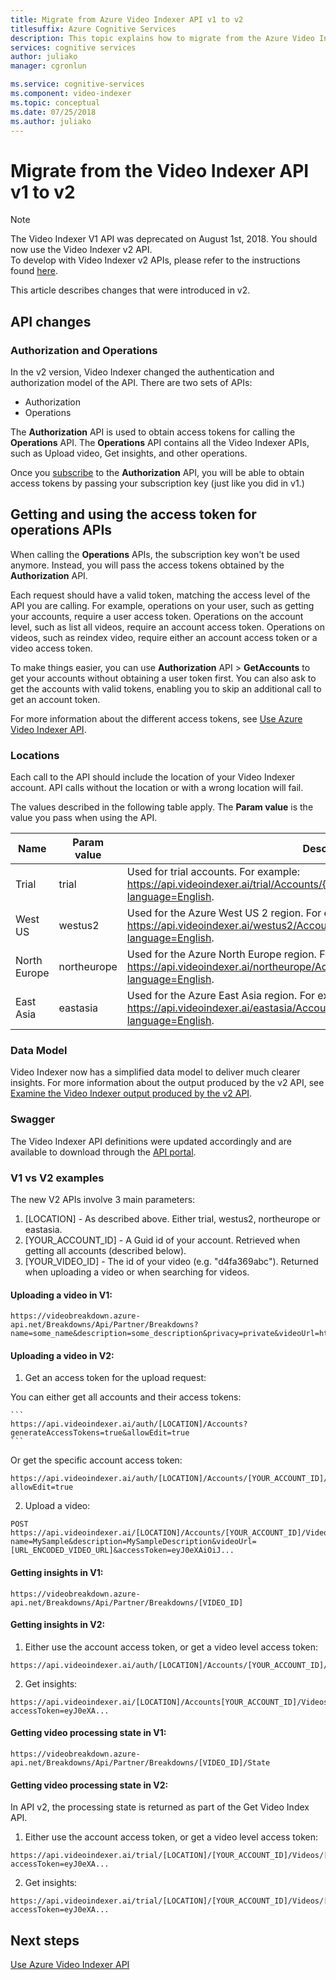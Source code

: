 ```yaml
---
title: Migrate from Azure Video Indexer API v1 to v2
titlesuffix: Azure Cognitive Services
description: This topic explains how to migrate from the Azure Video Indexer API v1 to v2.
services: cognitive services
author: juliako
manager: cgronlun

ms.service: cognitive-services
ms.component: video-indexer
ms.topic: conceptual
ms.date: 07/25/2018
ms.author: juliako
---
```


# Migrate from the Video Indexer API v1 to v2

> [!Note]
> The Video Indexer V1 API was deprecated on August 1st, 2018. You should now use the Video Indexer v2 API. <br/>To develop with Video Indexer v2 APIs, please refer to the instructions found [here](https://api-portal.videoindexer.ai/). 

This article describes changes that were introduced in v2.  

## API changes

### Authorization and Operations

In the v2 version, Video Indexer changed the authentication and authorization model of the API. There are two sets of APIs: 

* Authorization 
* Operations

The **Authorization** API is used to obtain access tokens for calling the **Operations** API. The **Operations** API contains all the Video Indexer APIs, such as Upload video, Get insights, and other operations.

Once you [subscribe](video-indexer-get-started.md) to the **Authorization** API, you will be able to obtain access tokens by passing your subscription key (just like you did in v1.)

## Getting and using the access token for operations APIs

When calling the **Operations** APIs, the subscription key won't be used anymore. Instead, you will pass the access tokens obtained by the **Authorization** API. 

Each request should have a valid token, matching the access level of the API you are calling. For example, operations on your user, such as getting your accounts, require a user access token. Operations on the account level, such as list all videos, require an account access token. Operations on videos, such as reindex video, require either an account access token or a video access token.

To make things easier, you can use **Authorization** API > **GetAccounts** to get your accounts without obtaining a user token first. You can also ask to get the accounts with valid tokens, enabling you to skip an additional call to get an account token.

For more information about the different access tokens, see [Use Azure Video Indexer API](video-indexer-use-apis.md).

### Locations

Each call to the API should include the location of your Video Indexer account. API calls without the location or with a wrong location will fail.

The values described in the following table apply. The **Param value** is the value you pass when using the API.

|**Name**|**Param value**|**Description**|
|---|---|---|
|Trial|trial|Used for trial accounts. For example: https://api.videoindexer.ai/trial/Accounts/{accountId}/Videos/{videoId}/Index?language=English.|
|West US|westus2|Used for the Azure West US 2 region.  For example: https://api.videoindexer.ai/westus2/Accounts/{accountId}/Videos/{videoId}/Index?language=English.|
|North Europe |northeurope|Used for the Azure North Europe region. For example:  https://api.videoindexer.ai/northeurope/Accounts/{accountId}/Videos/{videoId}/Index?language=English. |
|East Asia|eastasia|Used for the Azure East Asia region. For example:  https://api.videoindexer.ai/eastasia/Accounts/{accountId}/Videos/{videoId}/Index?language=English.|

### Data Model

Video Indexer now has a simplified data model to deliver much clearer insights. For more information about the output produced by the v2 API, see [Examine the Video Indexer output produced by the v2 API](video-indexer-output-json-v2.md).

### Swagger

The Video Indexer API definitions were updated accordingly and are available to download through the [API portal](https://api-portal.videoindexer.ai/docs/services/authorization/operations/Get-Account-Access-Token).


### V1 vs V2 examples

The new V2 APIs involve 3 main parameters:

1. [LOCATION] - As described above. Either trial, westus2, northeurope or eastasia.
2. [YOUR_ACCOUNT_ID] - A Guid id of your account. Retrieved when getting all accounts (described below).
3. [YOUR_VIDEO_ID] - The id of your video (e.g. "d4fa369abc"). Returned when uploading a video or when searching for videos.

#### Uploading a video in V1:

```
https://videobreakdown.azure-api.net/Breakdowns/Api/Partner/Breakdowns?name=some_name&description=some_description&privacy=private&videoUrl=http://URL_TO_YOUR_VIDEO
```

#### Uploading a video in V2:

1. Get an access token for the upload request:

  You can either get all accounts and their access tokens:

    ```
    https://api.videoindexer.ai/auth/[LOCATION]/Accounts?generateAccessTokens=true&allowEdit=true
    ```

  Or get the specific account access token:
  
  ```
  https://api.videoindexer.ai/auth/[LOCATION]/Accounts/[YOUR_ACCOUNT_ID]/AccessToken?allowEdit=true
  ```
2. Upload a video:

  ```
  POST https://api.videoindexer.ai/[LOCATION]/Accounts/[YOUR_ACCOUNT_ID]/Videos?name=MySample&description=MySampleDescription&videoUrl=[URL_ENCODED_VIDEO_URL]&accessToken=eyJ0eXAiOiJ...
  ```

#### Getting insights in V1:

```
https://videobreakdown.azure-api.net/Breakdowns/Api/Partner/Breakdowns/[VIDEO_ID]
```
  
#### Getting insights in V2:

1. Either use the account access token, or get a video level access token:

  ```
  https://api.videoindexer.ai/auth/[LOCATION]/Accounts/[YOUR_ACCOUNT_ID]/Videos/[VIDEO_ID]/AccessToken
  ```
  
2. Get insights:

  ```
  https://api.videoindexer.ai/[LOCATION]/Accounts[YOUR_ACCOUNT_ID]/Videos/[VIDEO_ID]/Index?accessToken=eyJ0eXA...
  ```

#### Getting video processing state in V1:

```
https://videobreakdown.azure-api.net/Breakdowns/Api/Partner/Breakdowns/[VIDEO_ID]/State
```
  
#### Getting video processing state in V2:

In API v2, the processing state is returned as part of the Get Video Index API.

1. Either use the account access token, or get a video level access token:

  ```
  https://api.videoindexer.ai/trial/[LOCATION]/[YOUR_ACCOUNT_ID]/Videos/[VIDEO_ID]/Index?accessToken=eyJ0eXA...
  ```
  
2. Get insights:

  ```
  https://api.videoindexer.ai/trial/[LOCATION]/[YOUR_ACCOUNT_ID]/Videos/[VIDEO_ID]/Index?accessToken=eyJ0eXA...
  ```

## Next steps

[Use Azure Video Indexer API](video-indexer-use-apis.md)

